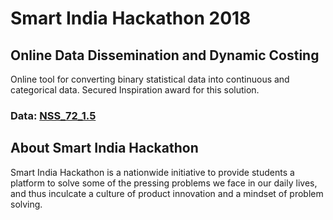 # Smart India Hackathon 2018
## Online Data Dissemination and Dynamic Costing
Online tool for converting binary statistical data into continuous and categorical data. Secured Inspiration award for this solution.
### Data: [NSS_72_1.5](NSS_72_1.5)

## About Smart India Hackathon
Smart India Hackathon is a nationwide initiative to provide students a platform to solve some of the pressing problems we face in our daily lives, and thus inculcate a culture of product innovation and a mindset of problem solving.
